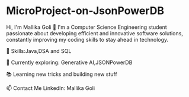 # MicroProject-on-JsonPowerDB

Hi, I'm Mallika Goli 👋
 I'm a Computer Science Engineering student passionate about developing efficient and innovative software solutions, constantly improving my coding skills to stay ahead in technology.

🚀 Skills:Java,DSA and SQL

🚀 Currently exploring: Generative AI,JSONPowerDB

📚 Learning new tricks and building new stuff

📫 Contact Me
      LinkedIn: Mallika Goli


